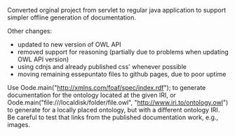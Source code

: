 
Converted orginal project from servlet to regular java application to support simpler offline generation of documentation. 

Other changes:
 - updated to new version of OWL API
 - removed support for reasoning (partially due to problems when updating OWL API version)
 - using cdnjs and already published css' whenever possible
 - moving remaining essepuntato files to github pages, due to poor uptime
 
 Use
     Oode.main("http://xmlns.com/foaf/spec/index.rdf");
 to generate documentation for the ontology located at the given IRI, or
     Oode.main("file:///localdisk/folder/file.owl", "http://www.iri.to/ontology.owl")
 to generate for a locally placed ontology, but with a different ontology IRI. Be careful to test that links from the published documentation work, e.g., images.